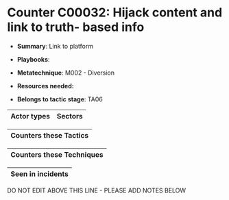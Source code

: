 # Counter C00032: Hijack content and link to truth- based info

* **Summary**: Link to platform

* **Playbooks**: 

* **Metatechnique**: M002 - Diversion

* **Resources needed:** 

* **Belongs to tactic stage**: TA06


| Actor types | Sectors |
| ----------- | ------- |



| Counters these Tactics |
| ---------------------- |



| Counters these Techniques |
| ------------------------- |



| Seen in incidents |
| ----------------- |


DO NOT EDIT ABOVE THIS LINE - PLEASE ADD NOTES BELOW